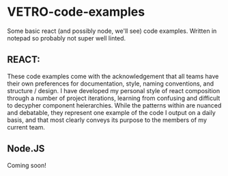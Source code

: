 # VETRO-code-examples
Some basic react (and possibly node, we'll see) code examples. Written in notepad so probably not super well linted.

## REACT:
These code examples come with the acknowledgement that all teams have their own preferences for documentation, style,
naming conventions, and structure / design. I have developed my personal style of react composition through a number
of project iterations, learning from confusing and difficult to decypher component heierarchies. While the patterns
within are nuanced and debatable, they represent one example of the code I output on a daily basis, and that most
clearly conveys its purpose to the members of my current team.

## Node.JS
Coming soon!
